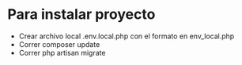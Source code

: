 # Para instalar proyecto

- Crear archivo local .env.local.php con el formato en env_local.php
- Correr composer update
- Correr php artisan migrate

